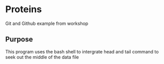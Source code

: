 # Proteins
Git and Github example from workshop

## Purpose
This program uses the bash shell to intergrate head and tail command to seek out the middle of the data file
